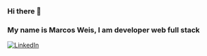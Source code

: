 ### Hi there 👋

### My name is Marcos Weis, I am developer web full stack 

[![LinkedIn](https://img.shields.io/badge/LinkedIn-2a9d8f?style=for-the-badge&logo=linkedin&logoColor=white&labelColor=101010)](https://www.linkedin.com/in/marcos-weis-53702122a)
